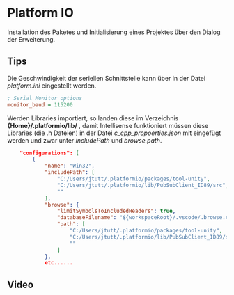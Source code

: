 # Platform IO
Installation des Paketes und Initialisierung eines Projektes über den Dialog der Erweiterung.

## Tips
Die Geschwindigkeit der seriellen Schnittstelle kann über in der Datei *platform.ini* eingestellt werden.
```ini
; Serial Monitor options
monitor_baud = 115200
```

Werden Libraries importiert, so landen diese im Verzeichnis **{Home}/.platformio/lib/** , damit Intellisense funktioniert müssen diese Libraries (die .h Dateien) in der Datei  *c_cpp_propoerties.json* mit eingefügt werden und zwar unter *includePath* und *browse.path*. 
```json
    "configurations": [
        {
            "name": "Win32",
            "includePath": [
                "C:/Users/jtutt/.platformio/packages/tool-unity",
                "C:/Users/jtutt/.platformio/lib/PubSubClient_ID89/src",
                ""
            ],
            "browse": {
                "limitSymbolsToIncludedHeaders": true,
                "databaseFilename": "${workspaceRoot}/.vscode/.browse.c_cpp.db",
                "path": [
                    "C:/Users/jtutt/.platformio/packages/tool-unity",
                    "C:/Users/jtutt/.platformio/lib/PubSubClient_ID89/src",
                    ""
                ]
            },
            etc......
```

## Video
